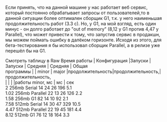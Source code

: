 Если принять, что на данной машине у нас работает веб сервис, который постоянно обрабатывает запросы от
пользователей,то в данной ситуации более оптимален сборщик G1, т.к. у него наименьшая продолжительность
работ (3.3 с). Но, у G1, на мой взгляд, есть один минус - он долго работает до "out of memory"
(8,12 у G1 против 4,47 у Parallel), что может привести к тому, что запустив сервис в продакшн, мы можем
поймать ошибку в далёком горизонте.
Исходя из этого, для бета-тестирования я бы использовал сборщик Parallel, а в релизе уже перешёл бы на G1. 

Смотреть таблицу в Raw
Время работы | Конфигурация |Запуски | Запуски |   Средняя       | Средняя          | Общая                                           
программы    |              | minor  | major   |продолжительность|продолжительность,|продолжительность,                               
             |              |        |         |работы minor, мс |         мс       |     сек                                         
2             256mb Serial       14       24            26                196            5.1                                          
1.02          256mb Parallel     22       13            26                126            2.2                                          
1.58          256mb G1           82       14            10                92             2.1                                          
7.58          512mb Serial       14       30            47                329            10.5                                         
4.47          512mb Parallel     22       19            45                181            4.4                                          
8.12          512mb G1           76       12            18                164            3.3                                          
